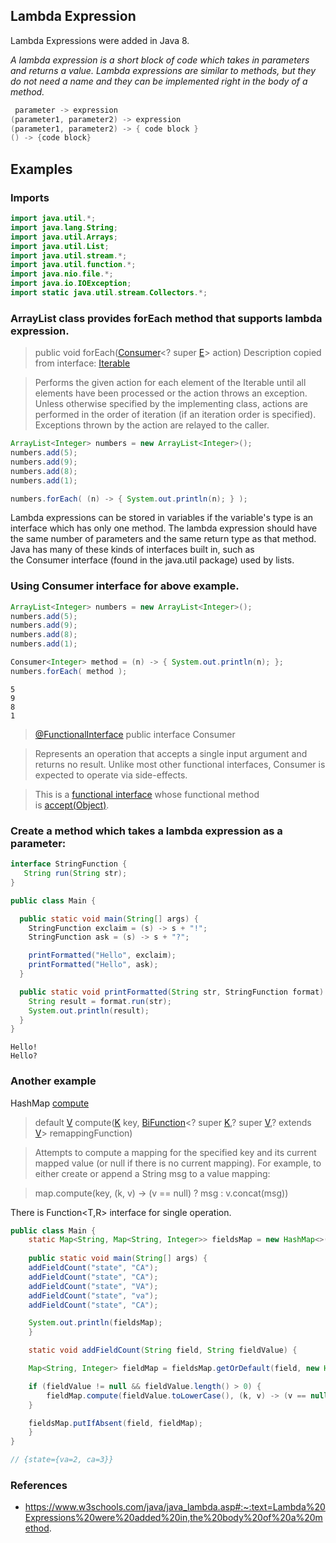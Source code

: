 ## Lambda Expression

Lambda Expressions were added in Java 8.

*A lambda expression is a short block of code which takes in parameters and returns a value. Lambda expressions are similar to methods, but they do not need a name and they can be implemented right in the body of a method.*

```java
 parameter -> expression 
(parameter1, parameter2) -> expression 
(parameter1, parameter2) -> { code block } 
() -> {code block} 
```
  

## Examples

### Imports
```java
import java.util.*;
import java.lang.String;
import java.util.Arrays;
import java.util.List;
import java.util.stream.*;
import java.util.function.*;
import java.nio.file.*;
import java.io.IOException;
import static java.util.stream.Collectors.*;
```

### ArrayList class provides forEach method that supports lambda expression.

> public void forEach([Consumer](https://docs.oracle.com/javase/8/docs/api/java/util/function/Consumer.html "interface in java.util.function")<? super [E](https://docs.oracle.com/javase/8/docs/api/java/util/ArrayList.html "type parameter in ArrayList")> action)
> Description copied from interface: [Iterable](https://docs.oracle.com/javase/8/docs/api/java/lang/Iterable.html#forEach-java.util.function.Consumer-)

> Performs the given action for each element of the Iterable until all elements have been processed or the action throws an exception. Unless otherwise specified by the implementing class, actions are performed in the order of iteration (if an iteration order is specified). Exceptions thrown by the action are relayed to the caller.

```java
ArrayList<Integer> numbers = new ArrayList<Integer>();
numbers.add(5);
numbers.add(9);
numbers.add(8);
numbers.add(1);

numbers.forEach( (n) -> { System.out.println(n); } );
```
Lambda expressions can be stored in variables if the variable's type is an interface which has only one method. The lambda expression should have the same number of parameters and the same return type as that method. Java has many of these kinds of interfaces built in, such as the Consumer interface (found in the java.util package) used by lists.

### Using Consumer interface for above example.
```java
ArrayList<Integer> numbers = new ArrayList<Integer>();
numbers.add(5);
numbers.add(9);
numbers.add(8);
numbers.add(1);

Consumer<Integer> method = (n) -> { System.out.println(n); };
numbers.forEach( method );
```
```
5
9
8
1
```
  

> [@FunctionalInterface](https://docs.oracle.com/javase/8/docs/api/java/lang/FunctionalInterface.html)
> public interface Consumer<T>

> Represents an operation that accepts a single input argument and returns no result. Unlike most other functional interfaces, Consumer is expected to operate via side-effects.

> This is a [functional interface](https://docs.oracle.com/javase/8/docs/api/java/util/function/package-summary.html) whose functional method is [accept(Object)](https://docs.oracle.com/javase/8/docs/api/java/util/function/Consumer.html#accept-T-).

### Create a method which takes a lambda expression as a parameter:
```java
interface StringFunction {
   String run(String str);
}

public class Main {

  public static void main(String[] args) {
    StringFunction exclaim = (s) -> s + "!";
    StringFunction ask = (s) -> s + "?";

    printFormatted("Hello", exclaim);
    printFormatted("Hello", ask);
  }

  public static void printFormatted(String str, StringFunction format) {
    String result = format.run(str);
    System.out.println(result);
  }
}
```
```
Hello!
Hello?
```
###  Another example

HashMap  [compute](https://docs.oracle.com/javase/8/docs/api/java/util/HashMap.html#compute-K-java.util.function.BiFunction-)

> default [V](https://docs.oracle.com/javase/8/docs/api/java/util/Map.html) compute([K](https://docs.oracle.com/javase/8/docs/api/java/util/Map.html) key, [BiFunction](https://docs.oracle.com/javase/8/docs/api/java/util/function/BiFunction.html)<? super [K](https://docs.oracle.com/javase/8/docs/api/java/util/Map.html),? super [V](https://docs.oracle.com/javase/8/docs/api/java/util/Map.html),? extends [V](https://docs.oracle.com/javase/8/docs/api/java/util/Map.html)> remappingFunction)

> Attempts to compute a mapping for the specified key and its current mapped value (or null if there is no current mapping). For example, to either create or append a String msg to a value mapping:

> map.compute(key, (k, v) -> (v == null) ? msg : v.concat(msg))

There is Function<T,R> interface for single operation.

```java
public class Main {
    static Map<String, Map<String, Integer>> fieldsMap = new HashMap<>();
    
    public static void main(String[] args) {
	addFieldCount("state", "CA");
	addFieldCount("state", "CA");
	addFieldCount("state", "VA");
	addFieldCount("state", "va");
	addFieldCount("state", "CA");

	System.out.println(fieldsMap);
    }

    static void addFieldCount(String field, String fieldValue) {

	Map<String, Integer> fieldMap = fieldsMap.getOrDefault(field, new HashMap<>());

	if (fieldValue != null && fieldValue.length() > 0) {
	    fieldMap.compute(fieldValue.toLowerCase(), (k, v) -> (v == null) ? 1 : v + 1);
	}

	fieldsMap.putIfAbsent(field, fieldMap);
    }
}

// {state={va=2, ca=3}}
```

### References
- https://www.w3schools.com/java/java_lambda.asp#:~:text=Lambda%20Expressions%20were%20added%20in,the%20body%20of%20a%20method.